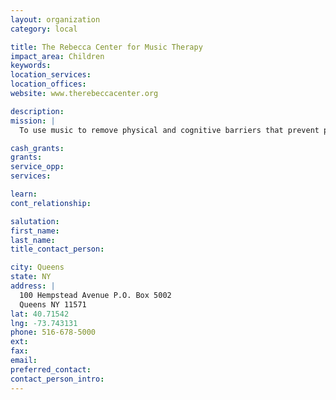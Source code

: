 ```yaml
---
layout: organization
category: local

title: The Rebecca Center for Music Therapy
impact_area: Children
keywords: 
location_services: 
location_offices: 
website: www.therebeccacenter.org

description: 
mission: |
  To use music to remove physical and cognitive barriers that prevent people with special needs from engaging in essential social interactions and life processes. 

cash_grants: 
grants: 
service_opp: 
services: 

learn: 
cont_relationship: 

salutation: 
first_name: 
last_name: 
title_contact_person: 

city: Queens
state: NY
address: |
  100 Hempstead Avenue P.O. Box 5002    
  Queens NY 11571
lat: 40.71542
lng: -73.743131
phone: 516-678-5000
ext: 
fax: 
email: 
preferred_contact: 
contact_person_intro: 
---
```

